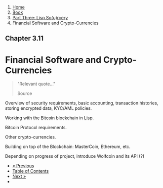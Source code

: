 <ol class="breadcrumb">
  <li><a href="/">Home</a></li>
  <li><a href="/book/">Book</a></li>
  <li><a href="/book/3-0-0-overview/">Part Three: Lisp So(u)rcery</a></li>
  <li class="active">Financial Software and Crypto-Currencies</li>
</ol>

## Chapter 3.11

# Financial Software and Crypto-Currencies

> "Relevant quote..."
> <footer>Source</footer>

Overview of security requirements, basic accounting, transaction histories, storing encrypted data, KYC/AML policies.

Working with the Bitcoin blockchain in Lisp.

Bitcoin Protocol requirements.

Other crypto-currencies.

Building on top of the Blockchain: MasterCoin, Ethereum, etc.

Depending on progress of project, introduce Wolfcoin and its API (?)

<ul class="pager">
  <li class="previous"><a href="/book/3-10-0-cryptosec/">&laquo; Previous</a></li>
  <li><a href="/book/">Table of Contents</a></li>
  <li class="next"><a href="/book/3-12-0-scientific-computing/">Next &raquo;</a><li>
</ul>
